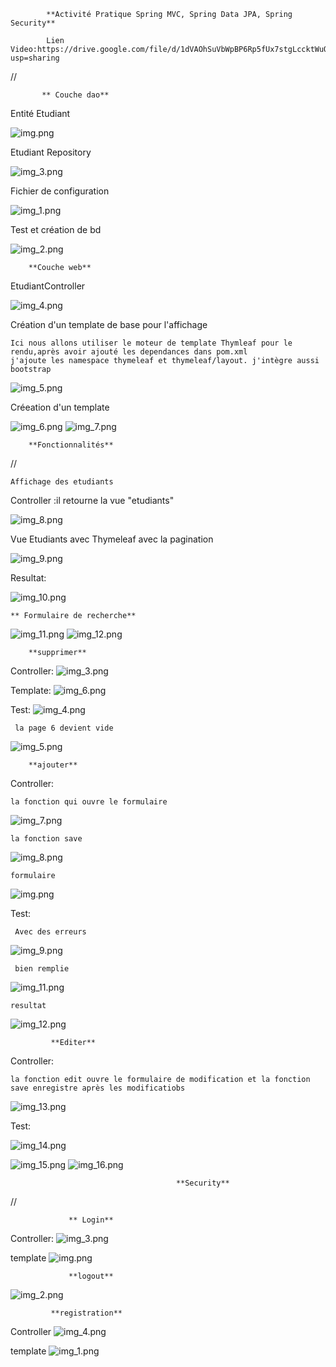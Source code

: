             **Activité Pratique Spring MVC, Spring Data JPA, Spring Security**
          
            Lien Video:https://drive.google.com/file/d/1dVAOhSuVbWpBP6Rp5fUx7stgLccktWuO/view?usp=sharing
//

           ** Couche dao**

Entité Etudiant

![img.png](images/img.png)

Etudiant Repository

![img_3.png](images/img_3.png)

Fichier de configuration

![img_1.png](images/img_1.png)

Test et création de bd

![img_2.png](images/img_2.png)


        **Couche web**

EtudiantController

![img_4.png](images/img_4.png)

Création d'un template de base pour l'affichage

    Ici nous allons utiliser le moteur de template Thymleaf pour le rendu,après avoir ajouté les dependances dans pom.xml
    j'ajoute les namespace thymeleaf et thymeleaf/layout. j'intègre aussi bootstrap

![img_5.png](images/img_5.png)

Créeation d'un template

![img_6.png](images/img_6.png)
![img_7.png](images/img_7.png)

        **Fonctionnalités**
// 

    Affichage des etudiants

Controller :il retourne la vue "etudiants" 

![img_8.png](images/img_8.png)

Vue Etudiants avec Thymeleaf avec la pagination

![img_9.png](images/img_9.png)

Resultat:

![img_10.png](images/img_10.png)

    ** Formulaire de recherche**

![img_11.png](images/img_11.png)
![img_12.png](images/img_12.png)

        **supprimer**

Controller:
 ![img_3.png](images/img_3.png)

Template:
![img_6.png](images/img_6.png)

Test:
![img_4.png](images/img_4.png)

     la page 6 devient vide
![img_5.png](images/img_5.png)


        **ajouter**

Controller:

    la fonction qui ouvre le formulaire
![img_7.png](images/img_7.png)

    la fonction save
![img_8.png](images/img_8.png)

    formulaire 
![img.png](images/img.png)


Test:

     Avec des erreurs
![img_9.png](images/img_9.png)

     bien remplie
![img_11.png](images/img_11.png)
 
    resultat
![img_12.png](images/img_12.png)


             **Editer**

Controller:

    la fonction edit ouvre le formulaire de modification et la fonction save enregistre après les modificatiobs
![img_13.png](images/img_13.png)

Test:

![img_14.png](images/img_14.png)

![img_15.png](images/img_15.png)
![img_16.png](images/img_16.png)


                                         **Security**


//

                 ** Login**
Controller:
![img_3.png](img_3.png)

template
![img.png](img.png)

                 **logout**

![img_2.png](img_2.png)

          
             **registration**
Controller
![img_4.png](img_4.png)

template
![img_1.png](img_1.png)





